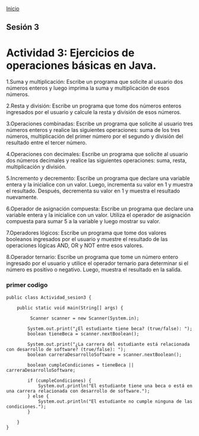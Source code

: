 <!-- No borrar o modificar -->
[Inicio](./index.md)

## Sesión 3 


<!-- Su documentación aquí -->

# Actividad 3: Ejercicios de operaciones básicas en Java.

1.Suma y multiplicación: Escribe un programa que solicite al usuario dos números enteros y luego imprima la suma y multiplicación de esos números.

2.Resta y división: Escribe un programa que tome dos números enteros ingresados por el usuario y calcule la resta y división de esos números.

3.Operaciones combinadas: Escribe un programa que solicite al usuario tres números enteros y realice las siguientes operaciones: suma de los tres números, multiplicación del primer número por el segundo y división del resultado entre el tercer número.

4.Operaciones con decimales: Escribe un programa que solicite al usuario dos números decimales y realice las siguientes operaciones: suma, resta, multiplicación y división.

5.Incremento y decremento: Escribe un programa que declare una variable entera y la inicialice con un valor. Luego, incrementa su valor en 1 y muestra el resultado. Después, decrementa su valor en 1 y muestra el resultado nuevamente.

6.Operador de asignación compuesta: Escribe un programa que declare una variable entera y la inicialice con un valor. Utiliza el operador de asignación compuesta para sumar 5 a la variable y luego mostrar su valor.

7.Operadores lógicos: Escribe un programa que tome dos valores booleanos ingresados por el usuario y muestre el resultado de las operaciones lógicas AND, OR y NOT entre esos valores.

8.Operador ternario: Escribe un programa que tome un número entero ingresado por el usuario y utilice el operador ternario para determinar si el número es positivo o negativo. Luego, muestra el resultado en la salida.


### primer codigo
```
public class Actividad_sesion3 {

    public static void main(String[] args) {
       
         Scanner scanner = new Scanner(System.in);

        System.out.print("¿El estudiante tiene beca? (true/false): ");
        boolean tieneBeca = scanner.nextBoolean();

        System.out.print("¿La carrera del estudiante está relacionada con desarrollo de software? (true/false): ");
        boolean carreraDesarrolloSoftware = scanner.nextBoolean();

        boolean cumpleCondiciones = tieneBeca || carreraDesarrolloSoftware;

        if (cumpleCondiciones) {
            System.out.println("El estudiante tiene una beca o está en una carrera relacionada con desarrollo de software.");
        } else {
            System.out.println("El estudiante no cumple ninguna de las condiciones.");
        }

    }
}
```



